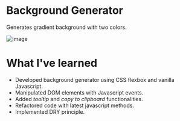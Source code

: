# Background Generator
Generates gradient background with two colors.

![image](https://user-images.githubusercontent.com/12193814/75125462-fe02d080-5693-11ea-898c-dd945e31d649.png)

# What I've learned

* Developed background generator using CSS flexbox and vanilla Javascript.
* Manipulated DOM elements with Javascript events.
* Added *tooltip* and *copy to clipboard* functionalities. 
* Refactored code with latest javascript methods.
* Implemented DRY principle.
